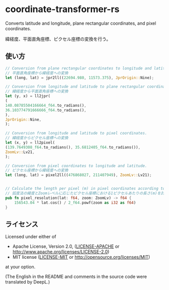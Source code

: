 # coordinate-transformer-rs

Converts latitude and longitude, plane rectangular coordinates, and pixel coordinates.

緯経度、平面直角座標、ピクセル座標の変換を行う。

## 使い方

```rust
// Conversion from plane rectangular coordinates to longitude and latitude.
// 平面直角座標から緯経度への変換
let (long, lat) = jpr2ll((22694.980, 11573.375), JprOrigin::Nine);

// Conversion from longitude and latitude to plane rectangular coordinates.
// 緯経度から平面直角座標への変換
let (y, x) = ll2jpr(
(
140.08785504166664_f64.to_radians(),
36.103774791666666_f64.to_radians(),
),
JprOrigin::Nine,
);

// Conversion from longitude and latitude to pixel coordinates.
// 緯経度からピクセル座標への変換
let (x, y) = ll2pixel(
(139.7649308_f64.to_radians(), 35.6812405_f64.to_radians()),
ZoomLv::Lv21,
);

// Conversion from pixel coordinates to longitude and latitude.
// ピクセル座標から緯経度への変換
let (long, lat) = pixel2ll((476868027, 211407949), ZoomLv::Lv21);


// Calculate the length per pixel (m) in pixel coordinates according to the latitude and Zoom level of the arc degree method.
// 弧度法の緯度とZoomレベルに応じたピクセル座標における1ピクセルあたりの長さ(m)を計算する。
pub fn pixel_resolution(lat: f64, zoom: ZoomLv) -> f64 {
    156543.04 * lat.cos() / 2_f64.powf(zoom as i32 as f64)
}
```

## ライセンス

Licensed under either of

+ Apache License, Version 2.0, ([LICENSE-APACHE](LICENSE-APACHE) or http://www.apache.org/licenses/LICENSE-2.0)
+ MIT license ([LICENSE-MIT](LICENSE-MIT) or http://opensource.org/licenses/MIT)

at your option.

(The English in the README and comments in the source code were translated by DeepL.)
